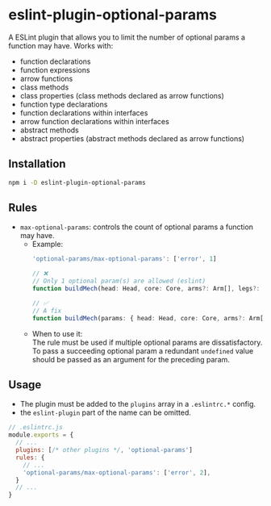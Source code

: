 # eslint-plugin-optional-params

A ESLint plugin that allows you to limit the number of optional params a function may have.
Works with:
- function declarations
- function expressions
- arrow functions
- class methods
- class properties (class methods declared as arrow functions)
- function type declarations
- function declarations within interfaces
- arrow function declarations within interfaces
- abstract methods
- abstract properties (abstract methods declared as arrow functions)

## Installation
```bash
npm i -D eslint-plugin-optional-params
```

## Rules
- `max-optional-params`: controls the count of optional params a function may have.
  - Example:
    ```ts //
    'optional-params/max-optional-params': ['error', 1]

    // ❌
    // Only 1 optional param(s) are allowed (eslint)
    function buildMech(head: Head, core: Core, arms?: Arm[], legs?: Leg[]): Mech

    // ✅
    // A fix
    function buildMech(params: { head: Head, core: Core, arms?: Arm[], legs?: Leg[] }): Mech
    ```
  - When to use it:  
    The rule must be used if multiple optional params are dissatisfactory.  
    To pass a succeeding optional param a redundant `undefined` value should be passed as an argument for the preceding param.


## Usage
- The plugin must be added to the `plugins` array in a `.eslintrc.*` config.
- the `eslint-plugin` part of the name can be omitted.
```js
// .eslintrc.js
module.exports = {
  // ...
  plugins: [/* other plugins */, 'optional-params']
  rules: {
    // ...
    'optional-params/max-optional-params': ['error', 2],
  }
  // ...
}
```
